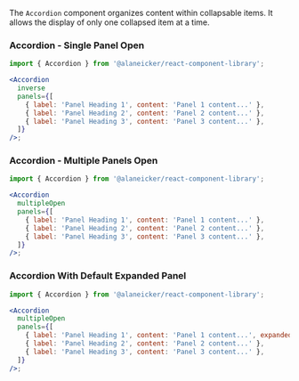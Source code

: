 The `Accordion` component organizes content within collapsable items. It allows the display of only one collapsed item at a time.

### Accordion - Single Panel Open

```jsx
import { Accordion } from '@alaneicker/react-component-library';

<Accordion
  inverse
  panels={[
    { label: 'Panel Heading 1', content: 'Panel 1 content...' },
    { label: 'Panel Heading 2', content: 'Panel 2 content...' },
    { label: 'Panel Heading 3', content: 'Panel 3 content...' },
  ]}
/>;
```

### Accordion - Multiple Panels Open

```jsx
import { Accordion } from '@alaneicker/react-component-library';

<Accordion
  multipleOpen
  panels={[
    { label: 'Panel Heading 1', content: 'Panel 1 content...' },
    { label: 'Panel Heading 2', content: 'Panel 2 content...' },
    { label: 'Panel Heading 3', content: 'Panel 3 content...' },
  ]}
/>;
```

### Accordion With Default Expanded Panel

```jsx
import { Accordion } from '@alaneicker/react-component-library';

<Accordion
  multipleOpen
  panels={[
    { label: 'Panel Heading 1', content: 'Panel 1 content...', expanded: true },
    { label: 'Panel Heading 2', content: 'Panel 2 content...' },
    { label: 'Panel Heading 3', content: 'Panel 3 content...' },
  ]}
/>;
```
